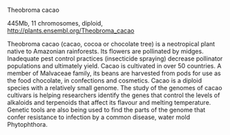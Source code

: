 
Theobroma cacao

445Mb, 11 chromosomes, diploid, http://plants.ensembl.org/Theobroma_cacao

Theobroma cacao (cacao, cocoa or chocolate tree) is a neotropical plant native to Amazonian rainforests. Its flowers are pollinated by midges. Inadequate pest control practices (insecticide spraying) decrease pollinator populations and ultimately yield. Cacao is cultivated in over 50 countries. A member of Malvaceae family, its beans are harvested from pods for use as the food chocolate, in confections and cosmetics. Cacao is a diploid species with a relatively small genome. The study of the genomes of cacao cultivars is helping researchers identify the genes that control the levels of alkaloids and terpenoids that affect its flavour and melting temperature. Genetic tools are also being used to find the parts of the genome that confer resistance to infection by a common disease, water mold Phytophthora. 
